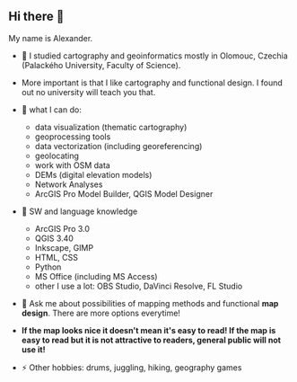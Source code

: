 ## Hi there 👋

<!--
**Salimgeo/Salimgeo** is a ✨ _special_ ✨ repository because its `README.md` (this file) appears on your GitHub profile.

Here are some ideas to get you started:

- 🔭 I’m currently working on ...
- 🌱 I’m currently learning ...
- 👯 I’m looking to collaborate on ...
- 🤔 I’m looking for help with ...
- 💬 Ask me about ...
- 📫 How to reach me: ...
- 😄 Pronouns: ...
- ⚡ Fun fact: ...
-->
My name is Alexander.
- 🏫 I studied cartography and geoinformatics mostly in Olomouc, Czechia (Palackého University, Faculty of Science).
- More important is that I like cartography and functional design. I found out no university will teach you that.


- 🌱 what I can do:
  - data visualization (thematic cartography)
  - geoprocessing tools
  - data vectorization (including georeferencing)
  - geolocating
  - work with OSM data
  - DEMs (digital elevation models)
  - Network Analyses
  - ArcGIS Pro Model Builder, QGIS Model Designer

- 🔧 SW and language knowledge
  - ArcGIS Pro 3.0
  - QGIS 3.40
  - Inkscape, GIMP
  - HTML, CSS
  - Python
  - MS Office (including MS Access)
  - other I use a lot: OBS Studio, DaVinci Resolve, FL Studio
 
- 💬 Ask me about possibilities of mapping methods and functional **map design**. There are more options everytime!
- **If the map looks nice it doesn't mean it's easy to read! If the map is easy to read but  it is not attractive to readers, general public will not use it!**

- ⚡ Other hobbies: drums, juggling, hiking, geography games

